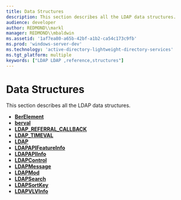 ```yaml
---
title: Data Structures
description: This section describes all the LDAP data structures.
audience: developer
author: REDMOND\\markl
manager: REDMOND\\mbaldwin
ms.assetid: '1af7ea80-a65b-42bf-a1b2-ca54c173c9fb'
ms.prod: 'windows-server-dev'
ms.technology: 'active-directory-lightweight-directory-services'
ms.tgt_platform: multiple
keywords: ["LDAP LDAP ,reference,structures"]
---
```


# Data Structures

This section describes all the LDAP data structures.

-   [**BerElement**](berelement.md)
-   [**berval**](berval.md)
-   [**LDAP\_REFERRAL\_CALLBACK**](ldap-referral-callback.md)
-   [**LDAP\_TIMEVAL**](ldap-timeval.md)
-   [**LDAP**](ldap.md)
-   [**LDAPAPIFeatureInfo**](ldapapifeatureinfo.md)
-   [**LDAPAPIInfo**](ldapapiinfo.md)
-   [**LDAPControl**](ldapcontrol.md)
-   [**LDAPMessage**](ldapmessage.md)
-   [**LDAPMod**](ldapmod.md)
-   [**LDAPSearch**](ldapsearch.md)
-   [**LDAPSortKey**](ldapsortkey.md)
-   [**LDAPVLVInfo**](ldapvlvinfo.md)

 

 




